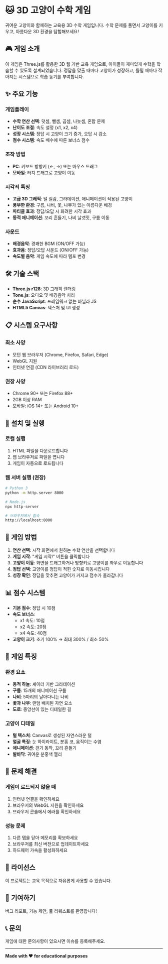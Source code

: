 # 🐱 3D 고양이 수학 게임

귀여운 고양이와 함께하는 교육용 3D 수학 게임입니다. 수학 문제를 풀면서 고양이를 키우고, 아름다운 3D 환경을 탐험해보세요!

## 🎮 게임 소개

이 게임은 Three.js를 활용한 3D 웹 기반 교육 게임으로, 아이들이 재미있게 수학을 학습할 수 있도록 설계되었습니다. 정답을 맞출 때마다 고양이가 성장하고, 틀릴 때마다 작아지는 시스템으로 학습 동기를 부여합니다.

## ✨ 주요 기능

### 게임플레이
- **수학 연산 선택**: 덧셈, 뺄셈, 곱셈, 나눗셈, 혼합 문제
- **난이도 조절**: 속도 설정 (x1, x2, x4)
- **성장 시스템**: 정답 시 고양이 크기 증가, 오답 시 감소
- **점수 시스템**: 속도 배수에 따른 보너스 점수

### 조작 방법
- **PC**: 키보드 방향키 (←, →) 또는 마우스 드래그
- **모바일**: 터치 드래그로 고양이 이동

### 시각적 특징
- **고급 3D 그래픽**: 털 질감, 그라데이션, 애니메이션이 적용된 고양이
- **풍부한 환경**: 구름, 나비, 꽃, 나무가 있는 아름다운 배경
- **파티클 효과**: 정답/오답 시 화려한 시각 효과
- **동적 애니메이션**: 꼬리 흔들기, 나비 날갯짓, 구름 이동

### 사운드
- **배경음악**: 경쾌한 BGM (ON/OFF 가능)
- **효과음**: 정답/오답 사운드 (ON/OFF 가능)
- **속도별 음악**: 게임 속도에 따라 템포 변경

## 🛠️ 기술 스택

- **Three.js r128**: 3D 그래픽 렌더링
- **Tone.js**: 오디오 및 배경음악 처리
- **순수 JavaScript**: 프레임워크 없는 바닐라 JS
- **HTML5 Canvas**: 텍스처 및 UI 생성

## 📋 시스템 요구사항

### 최소 사양
- 모던 웹 브라우저 (Chrome, Firefox, Safari, Edge)
- WebGL 지원
- 인터넷 연결 (CDN 라이브러리 로드)

### 권장 사양
- Chrome 90+ 또는 Firefox 88+
- 2GB 이상 RAM
- 모바일: iOS 14+ 또는 Android 10+

## 🚀 설치 및 실행

### 로컬 실행
1. HTML 파일을 다운로드합니다
2. 웹 브라우저로 파일을 엽니다
3. 게임이 자동으로 로드됩니다

### 웹 서버 실행 (권장)
```bash
# Python 3
python -m http.server 8000

# Node.js
npx http-server

# 브라우저에서 접속
http://localhost:8000
```

## 🎯 게임 방법

1. **연산 선택**: 시작 화면에서 원하는 수학 연산을 선택합니다
2. **게임 시작**: "게임 시작!" 버튼을 클릭합니다
3. **고양이 이동**: 화면을 드래그하거나 방향키로 고양이를 좌우로 이동합니다
4. **정답 선택**: 고양이를 정답이 적힌 숫자로 이동시킵니다
5. **성장 확인**: 정답을 맞추면 고양이가 커지고 점수가 올라갑니다

## 📊 점수 시스템

- **기본 점수**: 정답 시 10점
- **속도 보너스**: 
  - x1 속도: 10점
  - x2 속도: 20점
  - x4 속도: 40점
- **고양이 크기**: 초기 100% → 최대 300% / 최소 50%

## 🎨 게임 특징

### 환경 요소
- **동적 하늘**: 셰이더 기반 그라데이션
- **구름**: 15개의 애니메이션 구름
- **나비**: 5마리의 날아다니는 나비
- **꽃과 나무**: 랜덤 배치된 자연 요소
- **도로**: 중앙선이 있는 디테일한 길

### 고양이 디테일
- **털 텍스처**: Canvas로 생성된 자연스러운 털
- **얼굴 특징**: 눈 하이라이트, 분홍 코, 움직이는 수염
- **애니메이션**: 걷기 동작, 꼬리 흔들기
- **발바닥**: 귀여운 분홍색 젤리

## 🐛 문제 해결

### 게임이 로드되지 않을 때
1. 인터넷 연결을 확인하세요
2. 브라우저의 WebGL 지원을 확인하세요
3. 브라우저 콘솔에서 에러를 확인하세요

### 성능 문제
1. 다른 탭을 닫아 메모리를 확보하세요
2. 브라우저를 최신 버전으로 업데이트하세요
3. 하드웨어 가속을 활성화하세요

## 📝 라이선스

이 프로젝트는 교육 목적으로 자유롭게 사용할 수 있습니다.

## 🤝 기여하기

버그 리포트, 기능 제안, 풀 리퀘스트를 환영합니다!

## 📞 문의

게임에 대한 문의사항이 있으시면 이슈를 등록해주세요.

---

**Made with ❤️ for educational purposes**